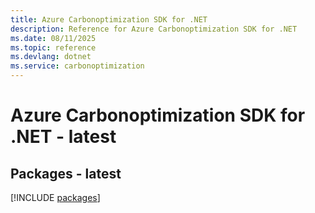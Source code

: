 ```yaml
---
title: Azure Carbonoptimization SDK for .NET
description: Reference for Azure Carbonoptimization SDK for .NET
ms.date: 08/11/2025
ms.topic: reference
ms.devlang: dotnet
ms.service: carbonoptimization
---
```

# Azure Carbonoptimization SDK for .NET - latest
## Packages - latest
[!INCLUDE [packages](carbonoptimization-index.md)]